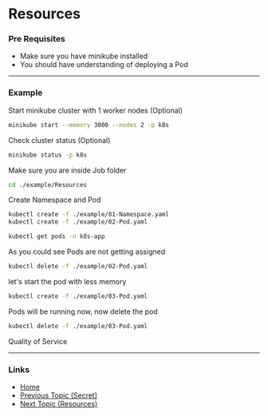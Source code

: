 # Resources

### Pre Requisites
* Make sure you have minikube installed
* You should have understanding of deploying a Pod

---
### Example
Start minikube cluster with 1 worker nodes (Optional) 
```bash
minikube start --memory 3000 --nodes 2 -p k8s
```
Check cluster status (Optional) 
```bash
minikube status -p k8s
```
Make sure you are inside Job folder
```bash
cd ./example/Resources
```

Create Namespace and Pod
```bash
kubectl create -f ./example/01-Namespace.yaml
kubectl create -f ./example/02-Pod.yaml
```
```bash
kubectl get pods -n k8s-app   
```
As you could see Pods are not getting assigned
```bash
kubectl delete -f ./example/02-Pod.yaml
```
let's start the pod with less memory
```bash
kubectl create -f ./example/03-Pod.yaml
```
Pods will be running now, now delete the pod
```bash
kubectl delete -f ./example/03-Pod.yaml
```


Quality of Service


---
### Links
* [Home](https://github.com/vimalmenon/k8s-learn)
* [Previous Topic (Secret)](https://github.com/vimalmenon/k8s-learn/tree/master/example/Secret)
* [Next Topic (Resources)](https://github.com/vimalmenon/k8s-learn/tree/master/example/Resources)